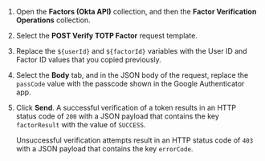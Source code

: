 1. Open the **Factors (Okta API)** collection, and then the **Factor Verification Operations** collection.
2. Select the **POST Verify TOTP Factor** request template.
3. Replace the `${userId}` and `${factorId}` variables with the User ID and Factor ID values that you copied previously.
4. Select the **Body** tab, and in the JSON body of the request, replace the `passCode` value with the passcode shown in the Google Authenticator app.
5. Click **Send**. A successful verification of a token results in an HTTP status code of `200` with a JSON payload that contains the key `factorResult` with the value of `SUCCESS`.

    Unsuccessful verification attempts result in an HTTP status code of `403` with a JSON payload that contains the key `errorCode`.
